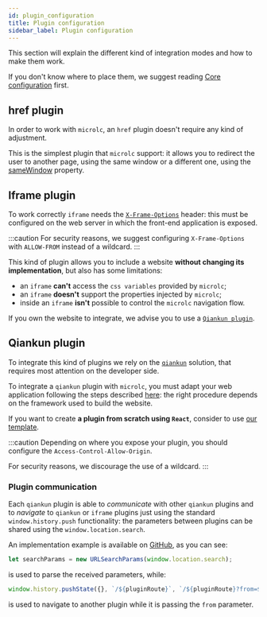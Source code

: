 ```yaml
---
id: plugin_configuration
title: Plugin configuration
sidebar_label: Plugin configuration
---
```


This section will explain the different kind of integration modes and how to make them work.

If you don't know where to place them, we suggest reading [Core configuration](core_configuration.md) first.

## href plugin

In order to work with `microlc`, an `href` plugin doesn't require any kind of adjustment.

This is the simplest plugin that `microlc` support: it allows you to redirect the user to another page,
using the same window or a different one, using the [sameWindow](core_configuration.md#samewindow) property.


## Iframe plugin

To work correctly `iframe` needs the 
[`X-Frame-Options`](https://developer.mozilla.org/en-US/docs/Web/HTTP/Headers/X-Frame-Options) header:
this must be configured on the web server in which the front-end application is exposed.

:::caution
For security reasons, we suggest configuring `X-Frame-Options` with `ALLOW-FROM` instead of a wildcard.
:::

This kind of plugin allows you to include a website **without changing its implementation**,
but also has some limitations:
- an `iframe` **can't** access the `css variables` provided by `microlc`;
- an `iframe` **doesn't** support the properties injected by `microlc`;
- inside an `iframe` **isn't** possible to control the `microlc` navigation flow.

If you own the website to integrate, we advise you to use a [`Qiankun plugin`](#qiankun-plugin).

## Qiankun plugin

To integrate this kind of plugins we rely on the [`qiankun`](https://qiankun.umijs.org/) solution,
that requires most attention on the developer side.

To integrate a `qiankun` plugin with `microlc`, you must adapt your web application following the steps described 
[here](https://github.com/umijs/qiankun/blob/master/docs/guide/tutorial.md#micro-app): 
the right procedure depends on the framework used to build the website.

If you want to create **a plugin from scratch using `React`**, consider to use 
[our template](https://github.com/mia-platform-marketplace/microlc-plugin-template).

:::caution
Depending on where you expose your plugin, you should configure the `Access-Control-Allow-Origin`.

For security reasons, we discourage the use of a wildcard.
:::

### Plugin communication

Each `qiankun` plugin is able to *communicate* with other `qiankun` plugins and to *navigate* to `qiankun` or `iframe` plugins just using
the standard `window.history.push` functionality: the parameters between plugins can be shared using the `window.location.search`.

An implementation example is available on [GitHub](https://github.com/mia-platform/microlc/blob/main/example/src/App.jsx#L24),
as you can see:
```js
let searchParams = new URLSearchParams(window.location.search);
``` 
is used to parse the received parameters, while:
```js 
window.history.pushState({}, `/${pluginRoute}`, `/${pluginRoute}?from=${from}`)
```
is used to navigate to another plugin while it is passing the `from` parameter.
